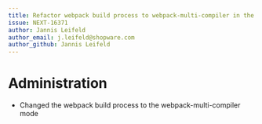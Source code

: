 ```yaml
---
title: Refactor webpack build process to webpack-multi-compiler in the administration
issue: NEXT-16371
author: Jannis Leifeld
author_email: j.leifeld@shopware.com 
author_github: Jannis Leifeld
---
```

# Administration
* Changed the webpack build process to the webpack-multi-compiler mode
